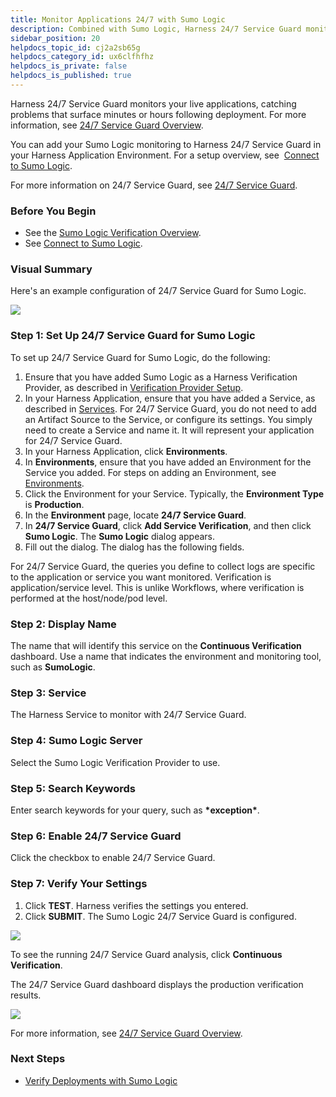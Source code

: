 ```yaml
---
title: Monitor Applications 24/7 with Sumo Logic
description: Combined with Sumo Logic, Harness 24/7 Service Guard monitors your live applications, catching problems that surface minutes or hours following deployment.
sidebar_position: 20
helpdocs_topic_id: cj2a2sb65g
helpdocs_category_id: ux6clfhfhz
helpdocs_is_private: false
helpdocs_is_published: true
---
```


Harness 24/7 Service Guard monitors your live applications, catching problems that surface minutes or hours following deployment. For more information, see [24/7 Service Guard Overview](../continuous-verification-overview/concepts-cv/24-7-service-guard-overview.md).

You can add your Sumo Logic monitoring to Harness 24/7 Service Guard in your Harness Application Environment. For a setup overview, see  [Connect to Sumo Logic](1-sumo-logic-connection-setup.md).

For more information on 24/7 Service Guard, see [24/7 Service Guard](../continuous-verification-overview/concepts-cv/24-7-service-guard-overview.md).

### Before You Begin

* See the [Sumo Logic Verification Overview](../continuous-verification-overview/concepts-cv/sumo-logic-verification-overview.md).
* See [Connect to Sumo Logic](1-sumo-logic-connection-setup.md).

### Visual Summary

Here's an example configuration of 24/7 Service Guard for Sumo Logic.

![](./static/2-24-7-service-guard-for-sumo-logic-18.png)

### Step 1: Set Up 24/7 Service Guard for Sumo Logic

To set up 24/7 Service Guard for Sumo Logic, do the following:

1. Ensure that you have added Sumo Logic as a Harness Verification Provider, as described in [Verification Provider Setup](#verification_provider_setup).
2. In your Harness Application, ensure that you have added a Service, as described in [Services](../../model-cd-pipeline/setup-services/service-configuration.md). For 24/7 Service Guard, you do not need to add an Artifact Source to the Service, or configure its settings. You simply need to create a Service and name it. It will represent your application for 24/7 Service Guard.
3. In your Harness Application, click **Environments**.
4. In **Environments**, ensure that you have added an Environment for the Service you added. For steps on adding an Environment, see [Environments](../../model-cd-pipeline/environments/environment-configuration.md).
5. Click the Environment for your Service. Typically, the **Environment Type** is **Production**.
6. In the **Environment** page, locate **24/7 Service Guard**.
7. In **24/7 Service Guard**, click **Add Service Verification**, and then click **Sumo Logic**. The **Sumo Logic** dialog appears.
8. Fill out the dialog. The dialog has the following fields.

For 24/7 Service Guard, the queries you define to collect logs are specific to the application or service you want monitored. Verification is application/service level. This is unlike Workflows, where verification is performed at the host/node/pod level.

### Step 2: Display Name

The name that will identify this service on the **Continuous Verification** dashboard. Use a name that indicates the environment and monitoring tool, such as **SumoLogic**.

### Step 3: Service

The Harness Service to monitor with 24/7 Service Guard.

### Step 4: Sumo Logic Server

Select the Sumo Logic Verification Provider to use.

### Step 5: Search Keywords

Enter search keywords for your query, such as **\*exception\***.

### Step 6: Enable 24/7 Service Guard

Click the checkbox to enable 24/7 Service Guard.

### Step 7: Verify Your Settings

1. Click **TEST**. Harness verifies the settings you entered.
2. Click **SUBMIT**. The Sumo Logic 24/7 Service Guard is configured.

![](./static/2-24-7-service-guard-for-sumo-logic-19.png)

To see the running 24/7 Service Guard analysis, click **Continuous Verification**.

The 24/7 Service Guard dashboard displays the production verification results.

![](./static/2-24-7-service-guard-for-sumo-logic-20.png)

 For more information, see [24/7 Service Guard Overview](../continuous-verification-overview/concepts-cv/24-7-service-guard-overview.md).

### Next Steps

* [Verify Deployments with Sumo Logic](3-verify-deployments-with-sumo-logic.md)

